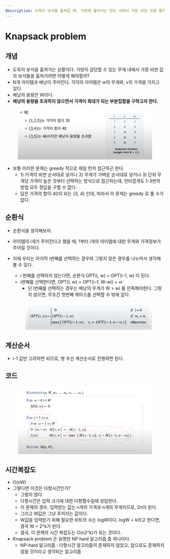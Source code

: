 ```yaml
---
description: 도둑이 보석을 훔쳐갈 때, 가방에 들어가는 한도 내에서 가장 비싼 것을 훔쳐가려면 어떻게 해야할까?
---
```


# Knapsack problem

## 개념

* 도둑이 보석을 훔쳐가는 상황이다. 가방이 감당할 수 있는 무게 내에서 가장 비싼 값의 보석들을 훔쳐가려면 어떻게 해야할까?&#x20;
* N개 아이템과 배낭이 주어진다. 각각의 아이템은 w의 무게와, v의 가격을 가지고 있다.&#x20;
* 배낭의 용량은 W이다.
* **배낭의 용량을 초과하지 않으면서 가격이 최대가 되는 부분집합을 구하고자 한다.**&#x20;

<figure><img src="../../../.gitbook/assets/image (12) (5).png" alt=""><figcaption></figcaption></figure>

* 보통 이러한 문제는 greedy 적으로 제일 먼저 접근하곤 한다.&#x20;
  * 1\) 가격이 비싼 순서대로 넣거나 2) 무게가 가벼운 순서대로 넣거나 3) 단위 무게당 가격이 높은 것부터 선택하는 방식으로 접근하는데, 안타깝게도 1-3번의 방법 모두 정답을 구할 수 없다.&#x20;
  * 답은 가격의 합이 40이 되는 {3, 4} 인데, 따라서 이 문제는 greedy 로 풀 수가 없다.&#x20;

## 순환식

* 순환식을 생각해보자.&#x20;
* 아이템이 i개가 주어진다고 했을 때, 1부터 i개의 아이템에 대한 무게와 가격정보가 주어질 것이다.&#x20;
*   이때 우리는 마지막 i번째를 선택하는 경우와 그렇지 않은 경우를 나누어서 생각해볼 수 있다.&#x20;

    * i 번째를 선택하지 않는다면, 순환식 OPT(i, w) = OPT(i-1, w) 이 된다.&#x20;
    * i번째를 선택한다면, OPT(i, w) = OPT(i-1, W-wi) + vi&#x20;
      * 단 i번째를 선택하는 경우는 배낭의 무게가 W >  wi 를 만족해야한다. 그렇지 않으면, 무조건 첫번째 케이스를 선택할 수 밖에 없다.&#x20;

    <figure><img src="../../../.gitbook/assets/image (25) (1) (1).png" alt=""><figcaption></figcaption></figure>



## 계산순서

* i-1 값만 고려하면 되므로, 행 우선 계산순서로 진행하면 된다. &#x20;

## 코드&#x20;

<figure><img src="../../../.gitbook/assets/image (6) (3) (1).png" alt=""><figcaption></figcaption></figure>



## 시간복잡도

* O(nW)
* 그렇다면 이것은 다항시간인가?&#x20;
  * 그렇지 않다.&#x20;
  * 다항시간은 입력 크기에 대한 다항함수일때 성립한다.&#x20;
  * 이 문제의 경우, 입력받는 값는 n개의 가격과 n개의 무게이므로, 2n이 된다.&#x20;
  * 그리고 W값은 그냥 주어지는 값이다.&#x20;
  * W값을 입력받기 위해 필요한 비트의 수는 logW이다. logW = k라고 한다면, 결국 W = 2^k가 된다.&#x20;
  * 결국, 이 문제의 시간 복잡도는 O(n2^k)가 되는 것이다.&#x20;
* Knapsack problem 은 유명한 NP hard 알고리즘 중 하나이다.&#x20;
  * NP-hard 알고리즘 : 다항시간 알고리즘이 존재하지 않았고, 앞으로도 존재하지 않을 것이라고 생각되는 알고리즘

